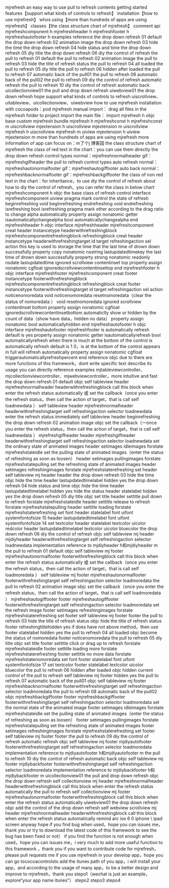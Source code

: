 mjrefresh an easy way to use pull to refresh contents getting started features【support what kinds of controls to refresh】 installation【how to use mjrefresh】 whos using【more than hundreds of apps are using mjrefresh】 classes【the class structure chart of mjrefresh】 comment api mjrefreshcomponent h mjrefreshheader h mjrefreshfooter h mjrefreshautofooter h examples reference the drop down refresh 01 default the drop down refresh 02 animation image the drop down refresh 03 hide the time the drop down refresh 04 hide status and time the drop down refresh 05 diy title the drop down refresh 06 diy the control of refresh the pull to refresh 01 default the pull to refresh 02 animation image the pull to refresh 03 hide the title of refresh status the pull to refresh 04 all loaded the pull to refresh 05 diy title the pull to refresh 06 hidden after loaded the pull to refresh 07 automatic back of the pull01 the pull to refresh 08 automatic back of the pull02 the pull to refresh 09 diy the control of refresh automatic refresh the pull to refresh 10 diy the control of refresh automatic back uicollectionview01 the pull and drop down refresh uiwebview01 the drop down refresh hope support what kinds of controls to refresh uiscrollview、uitableview、uicollectionview、uiwebview how to use mjrefresh installation with cocoapods：pod mjrefresh manual import： drag all files in the mjrefresh folder to project import the main file： import mjrefresh h objc base custom mjrefresh bundle mjrefresh h mjrefreshconst h mjrefreshconst m uiscrollview mjextension h uiscrollview mjextension m uiscrollview mjrefresh h uiscrollview mjrefresh m uiview mjextension h uiview mjextension m more than hundreds of apps are using mjrefresh more information of app can focus on：m了个j 博客园 the class structure chart of mjrefresh the class of red text in the chart：you can use them directly the drop down refresh control types normal：mjrefreshnormalheader gif：mjrefreshgifheader the pull to refresh control types auto refresh normal：mjrefreshautonormalfooter gif：mjrefreshautogiffooter auto back normal：mjrefreshbacknormalfooter gif：mjrefreshbackgiffooter the class of non red text in the chart：for inheritance，to use diy the control of refresh about how to diy the control of refresh，you can refer the class in below chart mjrefreshcomponent h objc the base class of refresh control interface mjrefreshcomponent uiview pragma mark control the state of refresh beginrefreshing void beginrefreshing endrefreshing void endrefreshing isrefreshing bool isrefreshing pragma mark other according to the drag ratio to change alpha automatically property assign nonatomic getter isautomaticallychangealpha bool automaticallychangealpha end mjrefreshheader h objc interface mjrefreshheader mjrefreshcomponent creat header instancetype headerwithrefreshingblock mjrefreshcomponentrefreshingblock refreshingblock creat header instancetype headerwithrefreshingtarget id target refreshingaction sel action this key is used to storage the time that the last time of drown down successfully property copy nonatomic nsstring lastupdatedtimekey the last time of drown down successfully property strong nonatomic readonly nsdate lastupdatedtime ignored scrollview contentinset top property assign nonatomic cgfloat ignoredscrollviewcontentinsettop end mjrefreshfooter h objc interface mjrefreshfooter mjrefreshcomponent creat footer instancetype footerwithrefreshingblock mjrefreshcomponentrefreshingblock refreshingblock creat footer instancetype footerwithrefreshingtarget id target refreshingaction sel action noticenomoredata void noticenomoredata resetnomoredata（clear the status of nomoredata ） void resetnomoredata ignored scrollview contentinset bottom property assign nonatomic cgfloat ignoredscrollviewcontentinsetbottom automaticlly show or hidden by the count of data（show have data，hidden no data） property assign nonatomic bool automaticallyhidden end mjrefreshautofooter h objc interface mjrefreshautofooter mjrefreshfooter is automatically refresh default is yes property assign nonatomic getter isautomaticallyrefresh bool automaticallyrefresh when there is much at the bottom of the control is automatically refresh default is 1 0，is at the bottom of the control appears in full will refresh automatically property assign nonatomic cgfloat triggerautomaticallyrefreshpercent end reference objc due to there are more functions of this framework，dont write specific text describe its usage you can directly reference examples mjtableviewcontroller、mjcollectionviewcontroller、mjwebviewcontroller，more intuitive and fast the drop down refresh 01 default objc self tableview header mjrefreshnormalheader headerwithrefreshingblock call this block when enter the refresh status automatically 或 set the callback（once you enter the refresh status，then call the action of target，that is call self loadnewdata ） self tableview header mjrefreshnormalheader headerwithrefreshingtarget self refreshingaction selector loadnewdata enter the refresh status immediately self tableview header beginrefreshing the drop down refresh 02 animation image objc set the callback（一once you enter the refresh status，then call the action of target，that is call self loadnewdata ） mjrefreshgifheader header mjrefreshgifheader headerwithrefreshingtarget self refreshingaction selector loadnewdata set the ordinary state of animated images header setimages idleimages forstate mjrefreshstateidle set the pulling state of animated images（enter the status of refreshing as soon as loosen） header setimages pullingimages forstate mjrefreshstatepulling set the refreshing state of animated images header setimages refreshingimages forstate mjrefreshstaterefreshing set header self tableview mj header header the drop down refresh 03 hide the time objc hide the time header lastupdatedtimelabel hidden yes the drop down refresh 04 hide status and time objc hide the time header lastupdatedtimelabel hidden yes hide the status header statelabel hidden yes the drop down refresh 05 diy title objc set title header settitle pull down to refresh forstate mjrefreshstateidle header settitle release to refresh forstate mjrefreshstatepulling header settitle loading forstate mjrefreshstaterefreshing set font header statelabel font uifont systemfontofsize 15 header lastupdatedtimelabel font uifont systemfontofsize 14 set textcolor header statelabel textcolor uicolor redcolor header lastupdatedtimelabel textcolor uicolor bluecolor the drop down refresh 06 diy the control of refresh objc self tableview mj header mjdiyheader headerwithrefreshingtarget self refreshingaction selector loadnewdata implementation reference to mjdiyheader h和mjdiyheader m the pull to refresh 01 default objc self tableview mj footer mjrefreshautonormalfooter footerwithrefreshingblock call this block when enter the refresh status automatically 或 set the callback（once you enter the refresh status，then call the action of target，that is call self loadmoredata ） self tableview mj footer mjrefreshautonormalfooter footerwithrefreshingtarget self refreshingaction selector loadmoredata the pull to refresh 02 animation image objc set the callback（once you enter the refresh status，then call the action of target，that is call self loadmoredata ） mjrefreshautogiffooter footer mjrefreshautogiffooter footerwithrefreshingtarget self refreshingaction selector loadmoredata set the refresh image footer setimages refreshingimages forstate mjrefreshstaterefreshing set footer self tableview mj footer footer the pull to refresh 03 hide the title of refresh status objc hide the title of refresh status footer refreshingtitlehidden yes if does have not above method，then use footer statelabel hidden yes the pull to refresh 04 all loaded objc become the status of nomoredata footer noticenomoredata the pull to refresh 05 diy title objc set title footer settitle click or drag up to refresh forstate mjrefreshstateidle footer settitle loading more forstate mjrefreshstaterefreshing footer settitle no more data forstate mjrefreshstatenomoredata set font footer statelabel font uifont systemfontofsize 17 set textcolor footer statelabel textcolor uicolor bluecolor the pull to refresh 06 hidden after loaded objc hidden current control of the pull to refresh self tableview mj footer hidden yes the pull to refresh 07 automatic back of the pull01 objc self tableview mj footer mjrefreshbacknormalfooter footerwithrefreshingtarget self refreshingaction selector loadmoredata the pull to refresh 08 automatic back of the pull02 objc mjrefreshbackgiffooter footer mjrefreshbackgiffooter footerwithrefreshingtarget self refreshingaction selector loadmoredata set the normal state of the animated image footer setimages idleimages forstate mjrefreshstateidle set the pulling state of animated images（enter the status of refreshing as soon as loosen） footer setimages pullingimages forstate mjrefreshstatepulling set the refreshing state of animated images footer setimages refreshingimages forstate mjrefreshstaterefreshing set footer self tableview mj footer footer the pull to refresh 09 diy the control of refresh automatic refresh objc self tableview mj footer mjdiyautofooter footerwithrefreshingtarget self refreshingaction selector loadmoredata implementation reference to mjdiyautofooter h和mjdiyautofooter m the pull to refresh 10 diy the control of refresh automatic back objc self tableview mj footer mjdiybackfooter footerwithrefreshingtarget self refreshingaction selector loadmoredata implementation reference to mjdiybackfooter h和mjdiybackfooter m uicollectionview01 the pull and drop down refresh objc the drop down refresh self collectionview mj header mjrefreshnormalheader headerwithrefreshingblock call this block when enter the refresh status automatically the pull to refresh self collectionview mj footer mjrefreshautonormalfooter footerwithrefreshingblock call this block when enter the refresh status automatically uiwebview01 the drop down refresh objc add the control of the drop down refresh self webview scrollview mj header mjrefreshnormalheader headerwithrefreshingblock call this block when enter the refresh status automatically remind arc ios 6 0 iphone \ ipad screen anyway hope if you find bug when used，hope you can issues me，thank you or try to download the latest code of this framework to see the bug has been fixed or not） if you find the function is not enough when used，hope you can issues me，i very much to add more useful function to this framework ，thank you if you want to contribute code for mjrefresh，please pull requests me if you use mjrefresh in your develop app，hope you can go tococoacontrolsto add the itunes path of you app，i will install your app，and according to the usage of many app，to be a better design and improve to mjrefresh，thank you stepo1（wechat is just an example，explore“your app name itunes”） stepo2 stepo3 stepo4